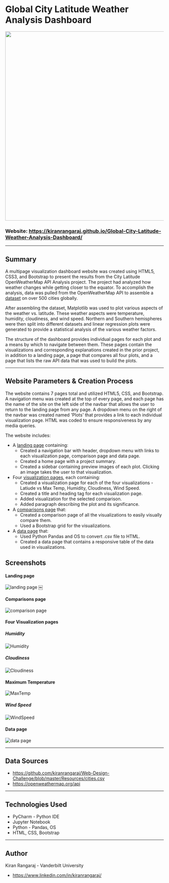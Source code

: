 # Global City Latitude Weather Analysis Dashboard 

<p align="center">
   <img src="assets/images/latitude_world_map.png" width="600">
</p>

### Website: https://kiranrangaraj.github.io/Global-City-Latitude-Weather-Analysis-Dashboard/

---

## Summary ##

A multipage visualization dashboard website was created using HTML5, CSS3, and Bootstrap to present the results from the City Latitude OpenWeatherMap API Analysis project. The project had analyzed how weather changes while getting closer to the equator. To accomplish the analysis, data was pulled from the OpenWeatherMap API to assemble a [dataset](Resources/cities.csv) on over 500 cities globally.

After assembling the dataset, Matplotlib was used to plot various aspects of the weather vs. latitude. These weather aspects were temperature, humidity, cloudiness, and wind speed. Northern and Southern hemispheres were then split into different datasets and linear regression plots were generated to provide a statistical analysis of the various weather factors.

The structure of the dashboard provides individual pages for each plot and a means by which to navigate between them. These pages contain the visualizations and corresponding explanations created in the prior project, in addition to a landing page, a page that compares all four plots, and a page that lists the raw API data that was used to build the plots.

---

## Website Parameters & Creation Process ##
The website contains 7 pages total and utilized HTML5, CSS, and Bootstrap. A navigation menu was created at the top of every page, and each page has the name of the site on the left side of the navbar that allows the user to return to the landing page from any page. A dropdown menu on the right of the navbar was created named 'Plots' that provides a link to each individual visualization page. HTML was coded to ensure responsiveness by any media queries.

The website includes: 
* A [landing page](#landing-page) containing:
   * Created a navigation bar with header, dropdown menu with links to each visualization page, comparison page and data page.
   * Created a home page with a project summary.
   * Created a sidebar containing preview images of each plot. Clicking an image takes the user to that visualization.
* Four [visualization pages](#visualization-pages), each containing:
   * Created a visualization page for each of the four visualizations - Latiude vs Max Temp, Humidity, Cloudiness, Wind Speed.
   * Created a title and heading tag for each visualization page.
   * Added visualization for the selected comparison.
   * Added paragraph describing the plot and its significance.
* A [comparisons page](#comparisons-page) that:
   * Created a comparison page of all the visualizations to easily visually compare them.
   * Used a Bootstrap grid for the visualizations.
* A [data page](#data-page) that:
   * Used Python Pandas and OS to convert .csv file to HTML.
   * Created a data page that contains a responsive table of the data used in visualizations.

## Screenshots ##

#### <a id="landing-page"></a>Landing page

![landing page](assets/images/LandingPage.png)
￼
#### <a id="comparisons-page"></a>Comparisons page

![comparison page](assets/images/Comparison.png)

#### <a id="visualization-pages"></a>Four Visualization pages

##### Humidity
![Humidity](assets/images/Humidity.png)

##### Cloudiness
![Cloudiness](assets/images/Cloudiness.png)

#### Maximum Temperature
![MaxTemp](assets/images/MaxTemp.png)

##### Wind Speed
![WindSpeed](assets/images/WindSpeed.png)

#### <a id="data-page"></a>Data page

![data page](assets/images/Data.png)

---

## Data Sources ##
* https://github.com/kiranrangaraj/Web-Design-Challenge/blob/master/Resources/cities.csv
* https://openweathermap.org/api

---

## Technologies Used ##
* PyCharm - Python IDE
* Jupyter Notebook
* Python - Pandas, OS
* HTML, CSS, Bootstrap

---

## Author ##
Kiran Rangaraj - Vanderbilt University
* https://www.linkedin.com/in/kiranrangaraj/
